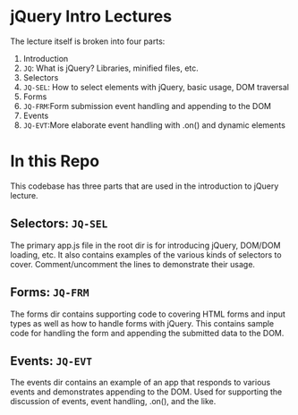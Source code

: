 # jQuery Intro Lectures

The lecture itself is broken into four parts:

1. Introduction
  1. `JQ`: What is jQuery? Libraries, minified files, etc.
2. Selectors
  2. `JQ-SEL`: How to select elements with jQuery, basic usage, DOM traversal
3. Forms
  3. `JQ-FRM`:Form submission event handling and appending to the DOM
4. Events
  4. `JQ-EVT`:More elaborate event handling with .on() and dynamic elements

# In this Repo

This codebase has three parts that are used in the introduction to jQuery lecture.

## Selectors: `JQ-SEL`

The primary app.js file in the root dir is for introducing jQuery, DOM/DOM loading, etc. It also contains examples of the various kinds of selectors to cover. Comment/uncomment the lines to demonstrate their usage.

## Forms: `JQ-FRM`

The forms dir contains supporting code to covering HTML forms and input types as well as how to handle forms with jQuery. This contains sample code for handling the form and appending the submitted data to the DOM.

## Events: `JQ-EVT`

The events dir contains an example of an app that responds to various events and demonstrates appending to the DOM. Used for supporting the discussion of events, event handling, .on(), and the like.
